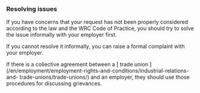 ###  **Resolving issues**

If you have concerns that your request has not been properly considered
according to the law and the WRC Code of Practice, you should try to solve the
issue informally with your employer first.

If you cannot resolve it informally, you can raise a formal complaint with
your employer.

If there is a collective agreement between a [ trade union
](/en/employment/employment-rights-and-conditions/industrial-relations-and-
trade-unions/trade-unions/) and an employer, they should use those procedures
for discussing grievances.
